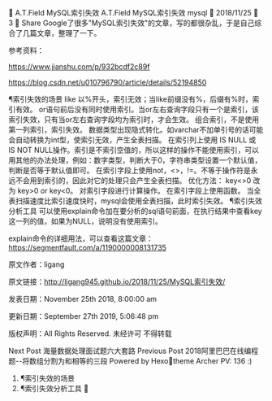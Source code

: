 
A.T.Field
MySQL索引失效
A.T.Field
MySQL索引失效
mysql

2018/11/25
 3
 Share
Google了很多"MySQL索引失效"的文章，写的都很杂乱，于是自己综合了几篇文章，整理了一下。

参考资料：

https://www.jianshu.com/p/932bcdf2c89f

https://blog.csdn.net/u010796790/article/details/52194850

¶索引失效的场景
like 以%开头，索引无效；当like前缀没有%，后缀有%时，索引有效。
or语句前后没有同时使用索引。当or左右查询字段只有一个是索引，该索引失效，只有当or左右查询字段均为索引时，才会生效。
组合索引，不是使用第一列索引，索引失效。
数据类型出现隐式转化。如varchar不加单引号的话可能会自动转换为int型，使索引无效，产生全表扫描。
在索引列上使用 IS NULL 或 IS NOT NULL操作。索引是不索引空值的，所以这样的操作不能使用索引，可以用其他的办法处理，例如：数字类型，判断大于0，字符串类型设置一个默认值，判断是否等于默认值即可。
在索引字段上使用not，<>，!=。不等于操作符是永远不会用到索引的，因此对它的处理只会产生全表扫描。 优化方法： key<>0 改为 key>0 or key<0。
对索引字段进行计算操作。
在索引字段上使用函数。
当全表扫描速度比索引速度快时，mysql会使用全表扫描，此时索引失效。
¶索引失效分析工具
可以使用explain命令加在要分析的sql语句前面，在执行结果中查看key这一列的值，如果为NULL，说明没有使用索引。

explain命令的详细用法，可以查看这篇文章：https://segmentfault.com/a/1190000008131735

原文作者：ligang

原文链接：http://ligang945.github.io/2018/11/25/MySQL索引失效/

发表日期：November 25th 2018, 8:00:00 am

更新日期：September 27th 2019, 5:06:48 pm

版权声明：All Rights Reserved. 未经许可 不得转载

Next Post
海量数据处理面试题六大套路
Previous Post
2018阿里巴巴在线编程题--将数组分割为和相等的三段
Powered by Hexotheme Archer
PV: 136 :)
1. ¶索引失效的场景
2. ¶索引失效分析工具
